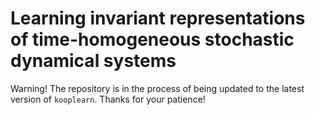 # Learning invariant representations of time-homogeneous stochastic dynamical systems

Warning! The repository is in the process of being updated to the latest version of `kooplearn`. Thanks for your patience!